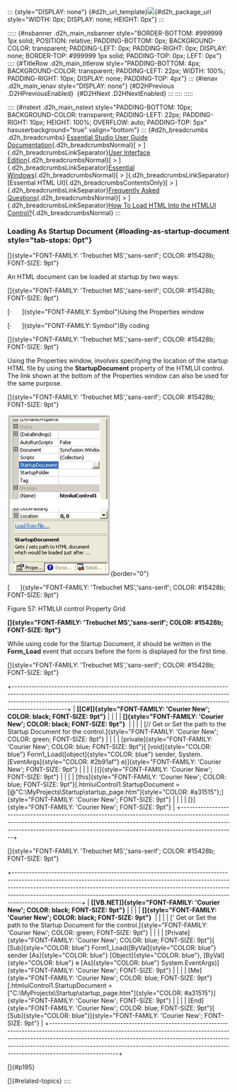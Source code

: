 ::: {style="DISPLAY: none"}
[](ms-xhelp:///?Id=d2h_url_template){#d2h_url_template}![](!package_url!){#d2h_package_url style="WIDTH: 0px; DISPLAY: none; HEIGHT: 0px"}
:::

::::: {#nsbanner .d2h_main_nsbanner style="BORDER-BOTTOM: #999999 1px solid; POSITION: relative; PADDING-BOTTOM: 0px; BACKGROUND-COLOR: transparent; PADDING-LEFT: 0px; PADDING-RIGHT: 0px; DISPLAY: none; BORDER-TOP: #999999 1px solid; PADDING-TOP: 0px; LEFT: 0px"}
:::: {#TitleRow .d2h_main_titlerow style="PADDING-BOTTOM: 4px; BACKGROUND-COLOR: transparent; PADDING-LEFT: 22px; WIDTH: 100%; PADDING-RIGHT: 10px; DISPLAY: none; PADDING-TOP: 4px"}
::: {#ienav .d2h_main_ienav style="DISPLAY: none"}
[](ms-xhelp:///?Id=6ab74c4e-5ab7-4562-bd8c-2445dd9bde29){#D2HPrevious .D2HPreviousEnabled}  [](ms-xhelp:///?Id=a1f942d5-13cc-475f-a768-193f980d03bc){#D2HNext .D2HNextEnabled}
:::
::::
:::::

:::: {#nstext .d2h_main_nstext style="PADDING-BOTTOM: 10px; BACKGROUND-COLOR: transparent; PADDING-LEFT: 22px; PADDING-RIGHT: 10px; HEIGHT: 100%; OVERFLOW: auto; PADDING-TOP: 5px" hasuserbackground="true" valign="bottom"}
::: {#d2h_breadcrumbs .d2h_breadcrumbs}
[Essential Studio User Guide Documentation](ms-xhelp:///?Id=12457748-09e3-4d74-a240-8e049cedf030){.d2h_breadcrumbsNormal}[ \> ]{.d2h_breadcrumbsLinkSeparator}[User Interface Edition](ms-xhelp:///?Id=c29296b7-531c-413b-a0ec-488ca1f7f669){.d2h_breadcrumbsNormal}[ \> ]{.d2h_breadcrumbsLinkSeparator}[Essential Windows](ms-xhelp:///?Id=e60759d8-47a4-4570-9d7a-16a68d63f2ea){.d2h_breadcrumbsNormal}[ \> ]{.d2h_breadcrumbsLinkSeparator}[Essential HTML UI]{.d2h_breadcrumbsContentsOnly}[ \> ]{.d2h_breadcrumbsLinkSeparator}[Frequently Asked Questions](ms-xhelp:///?Id=b0073742-0104-4e22-98f6-d02b331726be){.d2h_breadcrumbsNormal}[ \> ]{.d2h_breadcrumbsLinkSeparator}[How To Load HTML Into the HTMLUI Control?](ms-xhelp:///?Id=6ab74c4e-5ab7-4562-bd8c-2445dd9bde29){.d2h_breadcrumbsNormal}
:::

### Loading As Startup Document {#loading-as-startup-document style="tab-stops: 0pt"}

[]{style="FONT-FAMILY: 'Trebuchet MS','sans-serif'; COLOR: #15428b; FONT-SIZE: 9pt"} 

An HTML document can be loaded at startup by two ways:

[]{style="FONT-FAMILY: 'Trebuchet MS','sans-serif'; COLOR: #15428b; FONT-SIZE: 9pt"} 

[·      ]{style="FONT-FAMILY: Symbol"}Using the Properties window

[·      ]{style="FONT-FAMILY: Symbol"}By coding

[]{style="FONT-FAMILY: 'Trebuchet MS','sans-serif'; COLOR: #15428b; FONT-SIZE: 9pt"} 

Using the Properties window, involves specifying the location of the startup HTML file by using the **StartupDocument** property of the HTMLUI control. The link shown at the bottom of the Properties window can also be used for the same purpose.

[]{style="FONT-FAMILY: 'Trebuchet MS','sans-serif'; COLOR: #15428b; FONT-SIZE: 9pt"} 

![](ImagesExt/image88_60.jpg){border="0"}

[      ]{style="FONT-FAMILY: 'Trebuchet MS','sans-serif'; COLOR: #15428b; FONT-SIZE: 9pt"}

Figure 57: HTMLUI control Property Grid

**[]{style="FONT-FAMILY: 'Trebuchet MS','sans-serif'; COLOR: #15428b; FONT-SIZE: 9pt"}** 

While using code for the Startup Document, it should be written in the **Form_Load** event that occurs before the form is displayed for the first time. 

[]{style="FONT-FAMILY: 'Trebuchet MS','sans-serif'; COLOR: #15428b; FONT-SIZE: 9pt"} 

+-------------------------------------------------------------------------------------------------------------------------------------------------------------------------------------------------------------------------------------------------------------+
| **[\[C#\]]{style="FONT-FAMILY: 'Courier New'; COLOR: black; FONT-SIZE: 9pt"}**                                                                                                                                                                              |
|                                                                                                                                                                                                                                                             |
| **[]{style="FONT-FAMILY: 'Courier New'; COLOR: black; FONT-SIZE: 9pt"}**                                                                                                                                                                                    |
|                                                                                                                                                                                                                                                             |
| [// Get or Set the path to the Startup Document for the control.]{style="FONT-FAMILY: 'Courier New'; COLOR: green; FONT-SIZE: 9pt"}                                                                                                                         |
|                                                                                                                                                                                                                                                             |
| [private]{style="FONT-FAMILY: 'Courier New'; COLOR: blue; FONT-SIZE: 9pt"}[ [void]{style="COLOR: blue"} Form1_Load([object]{style="COLOR: blue"} sender, System.[EventArgs]{style="COLOR: #2b91af"} e)]{style="FONT-FAMILY: 'Courier New'; FONT-SIZE: 9pt"} |
|                                                                                                                                                                                                                                                             |
| [{]{style="FONT-FAMILY: 'Courier New'; FONT-SIZE: 9pt"}                                                                                                                                                                                                     |
|                                                                                                                                                                                                                                                             |
| [this]{style="FONT-FAMILY: 'Courier New'; COLOR: blue; FONT-SIZE: 9pt"}[.htmluiControl1.StartupDocument = [@\"C:\\MyProjects\\Startup\\startup_page.htm\"]{style="COLOR: #a31515"};]{style="FONT-FAMILY: 'Courier New'; FONT-SIZE: 9pt"}                    |
|                                                                                                                                                                                                                                                             |
| [}]{style="FONT-FAMILY: 'Courier New'; FONT-SIZE: 9pt"}                                                                                                                                                                                                     |
+-------------------------------------------------------------------------------------------------------------------------------------------------------------------------------------------------------------------------------------------------------------+

[]{style="FONT-FAMILY: 'Trebuchet MS','sans-serif'; COLOR: #15428b; FONT-SIZE: 9pt"} 

+------------------------------------------------------------------------------------------------------------------------------------------------------------------------------------------------------------------------------------------------------------------------------------------------------------------------------------------------+
| **[\[VB.NET\]]{style="FONT-FAMILY: 'Courier New'; COLOR: black; FONT-SIZE: 9pt"}**                                                                                                                                                                                                                                                             |
|                                                                                                                                                                                                                                                                                                                                                |
| **[]{style="FONT-FAMILY: 'Courier New'; COLOR: black; FONT-SIZE: 9pt"}**                                                                                                                                                                                                                                                                       |
|                                                                                                                                                                                                                                                                                                                                                |
| [\' Get or Set the path to the Startup Document for the control.]{style="FONT-FAMILY: 'Courier New'; COLOR: green; FONT-SIZE: 9pt"}                                                                                                                                                                                                            |
|                                                                                                                                                                                                                                                                                                                                                |
| [Private]{style="FONT-FAMILY: 'Courier New'; COLOR: blue; FONT-SIZE: 9pt"}[ [Sub]{style="COLOR: blue"} Form1_Load([ByVal]{style="COLOR: blue"} sender [As]{style="COLOR: blue"} [Object]{style="COLOR: blue"}, [ByVal]{style="COLOR: blue"} e [As]{style="COLOR: blue"} System.EventArgs)]{style="FONT-FAMILY: 'Courier New'; FONT-SIZE: 9pt"} |
|                                                                                                                                                                                                                                                                                                                                                |
| [Me]{style="FONT-FAMILY: 'Courier New'; COLOR: blue; FONT-SIZE: 9pt"}[.htmluiControl1.StartupDocument = [\"C:\\MyProjects\\Startup\\startup_page.htm\"]{style="COLOR: #a31515"}]{style="FONT-FAMILY: 'Courier New'; FONT-SIZE: 9pt"}                                                                                                           |
|                                                                                                                                                                                                                                                                                                                                                |
| [End]{style="FONT-FAMILY: 'Courier New'; COLOR: blue; FONT-SIZE: 9pt"}[ [Sub]{style="COLOR: blue"}]{style="FONT-FAMILY: 'Courier New'; FONT-SIZE: 9pt"}                                                                                                                                                                                        |
+------------------------------------------------------------------------------------------------------------------------------------------------------------------------------------------------------------------------------------------------------------------------------------------------------------------------------------------------+

[]{#p195} 

[]{#related-topics}
::::

